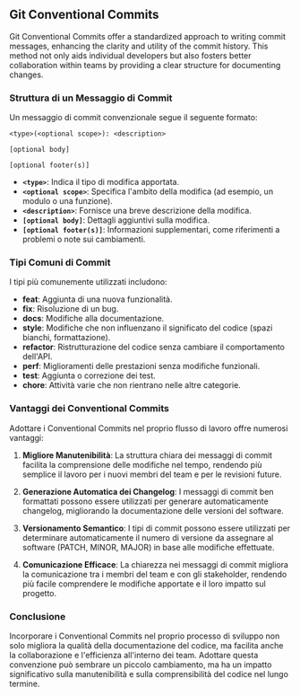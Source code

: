 ## Git Conventional Commits

Git Conventional Commits offer a standardized approach to writing commit messages, enhancing the clarity and utility of the commit history. This method not only aids individual developers but also fosters better collaboration within teams by providing a clear structure for documenting changes.

### Struttura di un Messaggio di Commit

Un messaggio di commit convenzionale segue il seguente formato:

```
<type>(<optional scope>): <description>

[optional body]

[optional footer(s)]
```

- **`<type>`**: Indica il tipo di modifica apportata.
- **`<optional scope>`**: Specifica l'ambito della modifica (ad esempio, un modulo o una funzione).
- **`<description>`**: Fornisce una breve descrizione della modifica.
- **`[optional body]`**: Dettagli aggiuntivi sulla modifica.
- **`[optional footer(s)]`**: Informazioni supplementari, come riferimenti a problemi o note sui cambiamenti.

### Tipi Comuni di Commit

I tipi più comunemente utilizzati includono:

- **feat**: Aggiunta di una nuova funzionalità.
- **fix**: Risoluzione di un bug.
- **docs**: Modifiche alla documentazione.
- **style**: Modifiche che non influenzano il significato del codice (spazi bianchi, formattazione).
- **refactor**: Ristrutturazione del codice senza cambiare il comportamento dell'API.
- **perf**: Miglioramenti delle prestazioni senza modifiche funzionali.
- **test**: Aggiunta o correzione dei test.
- **chore**: Attività varie che non rientrano nelle altre categorie.

### Vantaggi dei Conventional Commits

Adottare i Conventional Commits nel proprio flusso di lavoro offre numerosi vantaggi:

1. **Migliore Manutenibilità**: La struttura chiara dei messaggi di commit facilita la comprensione delle modifiche nel tempo, rendendo più semplice il lavoro per i nuovi membri del team e per le revisioni future.
2. **Generazione Automatica dei Changelog**: I messaggi di commit ben formattati possono essere utilizzati per generare automaticamente changelog, migliorando la documentazione delle versioni del software.

3. **Versionamento Semantico**: I tipi di commit possono essere utilizzati per determinare automaticamente il numero di versione da assegnare al software (PATCH, MINOR, MAJOR) in base alle modifiche effettuate.

4. **Comunicazione Efficace**: La chiarezza nei messaggi di commit migliora la comunicazione tra i membri del team e con gli stakeholder, rendendo più facile comprendere le modifiche apportate e il loro impatto sul progetto.

### Conclusione

Incorporare i Conventional Commits nel proprio processo di sviluppo non solo migliora la qualità della documentazione del codice, ma facilita anche la collaborazione e l'efficienza all'interno dei team. Adottare questa convenzione può sembrare un piccolo cambiamento, ma ha un impatto significativo sulla manutenibilità e sulla comprensibilità del codice nel lungo termine.
